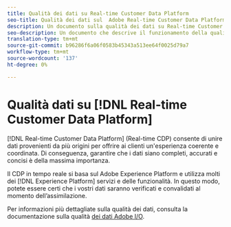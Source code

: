 ```yaml
---
title: Qualità dei dati su Real-time Customer Data Platform
seo-title: Qualità dei dati sul  Adobe Real-time Customer Data Platform
description: Un documento sulla qualità dei dati su Real-time Customer Data Platform
seo-description: Un documento che descrive il funzionamento della qualità dei dati attraverso l'assimilazione batch e dei dati su Platform dati cliente in tempo reale  Adobe
translation-type: tm+mt
source-git-commit: b96286f6a06f0583b45343a513ee64f0025d79a7
workflow-type: tm+mt
source-wordcount: '137'
ht-degree: 0%

---
```



# Qualità dati su [!DNL Real-time Customer Data Platform]

[!DNL Real-time Customer Data Platform] (Real-time CDP) consente di unire dati provenienti da più origini per offrire ai clienti un&#39;esperienza coerente e coordinata. Di conseguenza, garantire che i dati siano completi, accurati e concisi è della massima importanza.

Il CDP in tempo reale si basa sul  Adobe Experience Platform e utilizza molti dei [!DNL Experience Platform] servizi e delle funzionalità. In questo modo, potete essere certi che i vostri dati saranno verificati e convalidati al momento dell’assimilazione.

Per informazioni più dettagliate sulla qualità dei dati, consulta la documentazione sulla qualità [dei dati  Adobe I/O](../../ingestion/quality/overview.md).